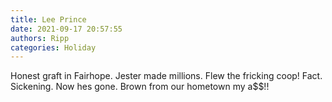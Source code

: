 ```yaml
---
title: Lee Prince
date: 2021-09-17 20:57:55
authors: Ripp
categories: Holiday
---
```


 Honest graft in Fairhope. Jester made millions. Flew the fricking coop! Fact. Sickening. Now hes gone. Brown from our hometown my a$$!!